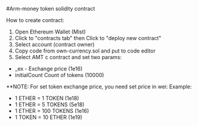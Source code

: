 #Arm-money token solidity contract
  
How to create contract:
1. Open Ethereum Wallet (Mist)
2. Click to "contracts tab" then Click to "deploy new contract"
3. Select account (contract owner)
4. Copy code from own-currency.sol and put to code editor
5. Select AMT c contract and set two params:
- _ex - Exchange price (1e16)
- initialCount Count of tokens (10000)

**NOTE: For set token exchange price, you need set price in wei:
Example: 
- 1 ETHER = 1 TOKEN (1e18)
- 1 ETHER = 5 TOKENS (5e18)
- 1 ETHER = 100 TOKENS (1e16)
- 1 TOKEN = 10 ETHER (1e19)
